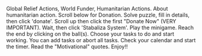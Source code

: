 Global Relief Actions,
World Funder,
Humanitarian Actions.
About humanitarian action. Scroll below for Donation. Solve puzzle, fill in details, then click 'donate'.
Scroll up then click the first "Donate Now" (VERY IMPORTANT).
Wait, then click 'Stabaliza System'.
Play the minigame. Reach the end by clicking on the ball(s).
Choose your tasks to do and start working. You can add tasks or abort all tasks.
Check your calendar and start the timer. Read the "Motivational" quotes.
Enjoy!!

